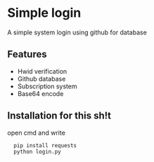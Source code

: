 
# Simple login

A simple system login using github for database


## Features

- Hwid verification
- Github database
- Subscription system
- Base64 encode

## Installation for this sh!t

open cmd and write

```bash
  pip install requests
  python login.py
```
